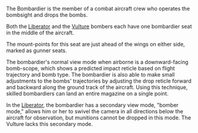 The Bombardier is the member of a combat aircraft crew who operates the
bombsight and drops the bombs.

Both the [Liberator](../vehicles/Liberator.md) and the
[Vulture](../vehicles/Vulture.md) bombers each have one bombardier seat in the
middle of the aircraft.

The mount-points for this seat are just ahead of the wings on either side,
marked as gunner seats.

The bombardier's normal view mode when airborne is a downward-facing bomb-scope,
which shows a predicted impact reticle based on flight trajectory and bomb type.
The bombardier is also able to make small adjustments to the bombs' trajectories
by adjusting the drop reticle forward and backward along the ground track of the
aircraft. Using this technique, skilled bombardiers can land an entire magazine
on a single point.

In the [Liberator](../vehicles/Liberator.md), the bombardier has a secondary
view mode, "bomber mode," allows him or her to swivel the camera in all
directions below the aircraft for observation, but munitions cannot be dropped
in this mode. The Vulture lacks this secondary mode.
